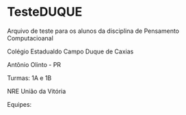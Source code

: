 # TesteDUQUE

Arquivo de teste para os alunos da disciplina de Pensamento Computacioanal 

Colégio Estadualdo Campo Duque de Caxias

Antônio Olinto - PR

Turmas: 1A e 1B

NRE União da Vitória

Equipes:
